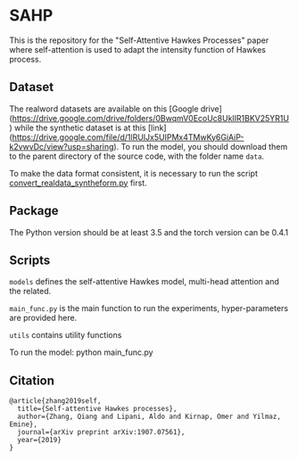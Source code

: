 # SAHP

This is the repository for the "Self-Attentive Hawkes Processes" paper where self-attention is used to adapt the intensity function of Hawkes process.

## Dataset
The realword datasets are available on this [Google drive] (https://drive.google.com/drive/folders/0BwqmV0EcoUc8UklIR1BKV25YR1U) while the synthetic dataset is at this [link] (https://drive.google.com/file/d/1lRUIJx5UIPMx4TMwKy6GiAiP-k2vwvDc/view?usp=sharing). To run the model, you should download them to
the parent directory of the source code, with the folder name `data`.

 To make the data format consistent, it is necessary to run the script [convert_realdata_syntheform.py](utils/convert_realdata_syntheform.py) first. 


## Package
The Python version should be at least 3.5 and the torch version can be 0.4.1

## Scripts
`models` defines the self-attentive Hawkes model, multi-head attention and the related.

`main_func.py` is the main function to run the experiments, hyper-parameters are provided here.

`utils` contains utility functions

To run the model: python main_func.py

## Citation
```
@article{zhang2019self,
  title={Self-attentive Hawkes processes},
  author={Zhang, Qiang and Lipani, Aldo and Kirnap, Omer and Yilmaz, Emine},
  journal={arXiv preprint arXiv:1907.07561},
  year={2019}
}
```
